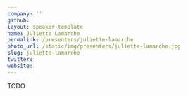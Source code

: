 ```yaml
---
company: ''
github: 
layout: speaker-template
name: Juliette Lamarche
permalink: /presenters/juliette-lamarche
photo_url: /static/img/presenters/juliette-lamarche.jpg
slug: juliette-lamarche
twitter: 
website: 
---
```


TODO
